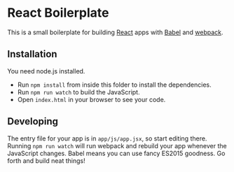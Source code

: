 # React Boilerplate

This is a small boilerplate for building
[React](http://facebook.github.io/react/) apps with
[Babel](https://babeljs.io/) and [webpack](https://webpack.github.io/).

## Installation

You need node.js installed.

* Run `npm install` from inside this folder to install the dependencies.
* Run `npm run watch` to build the JavaScript.
* Open `index.html` in your browser to see your code.

## Developing

The entry file for your app is in `app/js/app.jsx`, so start editing there.
Running `npm run watch` will run webpack and rebuild your app whenever the
JavaScript changes. Babel means you can use fancy ES2015 goodness. Go forth and
build neat things!
